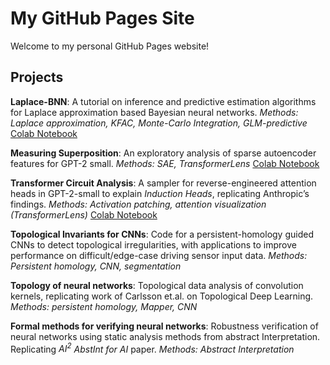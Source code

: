 # My GitHub Pages Site

Welcome to my personal GitHub Pages website!


## Projects


**Laplace-BNN**: A tutorial on inference and predictive estimation algorithms for Laplace approximation based Bayesian neural networks. *Methods: Laplace approximation, KFAC, Monte-Carlo Integration, GLM-predictive*
[Colab Notebook](https://drive.google.com/file/d/1EvHZd3a8t9Gbj5gFonLxduKdbXEZ9ud3/view?usp=sharing)

**Measuring Superposition**: An exploratory analysis of sparse autoencoder features for GPT-2 small. *Methods: SAE, TransformerLens*
[Colab Notebook]()

**Transformer Circuit Analysis**: A sampler for reverse-engineered attention heads in GPT-2-small to explain *Induction Heads*, replicating Anthropic’s findings. *Methods: Activation patching, attention visualization (TransformerLens)* 
[Colab Notebook]()

**Topological Invariants for CNNs**: Code for a persistent-homology guided CNNs to detect topological irregularities, with applications to improve performance on difficult/edge-case driving sensor input data. *Methods: Persistent homology, CNN, segmentation*

**Topology of neural networks**: Topological data analysis of convolution kernels, replicating work of Carlsson et.al. on Topological Deep Learning. *Methods: persistent homology, Mapper, CNN*

**Formal methods for verifying neural networks**: Robustness verification of neural networks using static analysis methods from abstract Interpretation. Replicating *$AI^2$ AbstInt for AI* paper. *Methods: Abstract Interpretation* 




